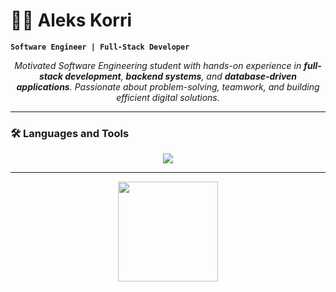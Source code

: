 # 👨‍💻 Aleks Korri

**`Software Engineer | Full-Stack Developer`**

<p align="center">
  <em>
    Motivated Software Engineering student with hands-on experience in <b>full-stack development</b>, 
    <b>backend systems</b>, and <b>database-driven applications</b>.  
    Passionate about problem-solving, teamwork, and building efficient digital solutions.  
  </em>
</p>

---

### 🛠️ Languages and Tools
<p align="center">
  <img src="https://skillicons.dev/icons?i=python,django,java,spring,react,nextjs,js,ts,html,css,tailwind,mysql,postgresql,sqlite,git,postman" />
</p>

---

<p align="center">
  <img src="https://github-readme-stats.vercel.app/api/top-langs/?username=alekskorri&layout=compact&theme=tokyonight&hide_border=true" height="160"/>
</p>

